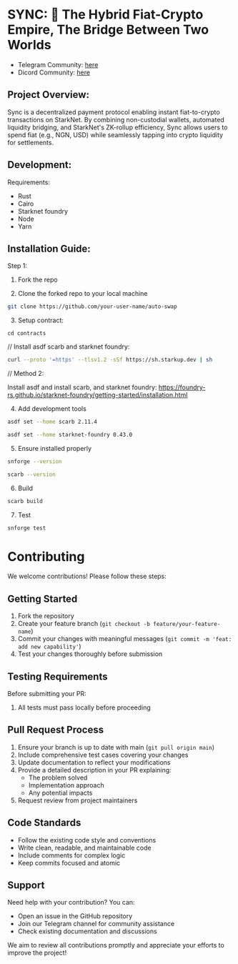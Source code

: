 # SYNC: 🌉 The Hybrid Fiat-Crypto Empire, The Bridge Between Two Worlds


- Telegram Community: [here](https://t.me/+lcd-x7E_9p4zYTM0)
- Dicord Community: [here](https://discord.gg/MpCrQzNE)

## Project Overview:
Sync is a decentralized payment protocol enabling instant fiat-to-crypto transactions on StarkNet. By combining non-custodial wallets, automated liquidity bridging, and StarkNet's ZK-rollup efficiency, Sync allows users to spend fiat (e.g., NGN, USD) while seamlessly tapping into crypto liquidity for settlements.


## Development:

Requirements:

- Rust
- Cairo
- Starknet foundry
- Node
- Yarn

## Installation Guide:

Step 1:

1. Fork the repo

2. Clone the forked repo to your local machine

```bash
git clone https://github.com/your-user-name/auto-swap
```

3. Setup contract:

```
cd contracts
```

// Install asdf scarb and starknet foundry:

```bash
curl --proto '=https' --tlsv1.2 -sSf https://sh.starkup.dev | sh
```

// Method 2:

Install asdf and install scarb, and starknet foundry: https://foundry-rs.github.io/starknet-foundry/getting-started/installation.html

4. Add development tools

```bash
asdf set --home scarb 2.11.4

asdf set --home starknet-foundry 0.43.0

```

5. Ensure installed properly

```bash
snforge --version

scarb --version
```

6. Build

```bash
scarb build
```

7. Test

```bash
snforge test
```

# Contributing

We welcome contributions! Please follow these steps:

## Getting Started

1. Fork the repository
2. Create your feature branch (`git checkout -b feature/your-feature-name`)
3. Commit your changes with meaningful messages (`git commit -m 'feat: add new capability'`)
4. Test your changes thoroughly before submission

## Testing Requirements

Before submitting your PR:

1. All tests must pass locally before proceeding

## Pull Request Process

1. Ensure your branch is up to date with main (`git pull origin main`)
2. Include comprehensive test cases covering your changes
3. Update documentation to reflect your modifications
4. Provide a detailed description in your PR explaining:
   - The problem solved
   - Implementation approach
   - Any potential impacts
5. Request review from project maintainers

## Code Standards

- Follow the existing code style and conventions
- Write clean, readable, and maintainable code
- Include comments for complex logic
- Keep commits focused and atomic

## Support

Need help with your contribution? You can:

- Open an issue in the GitHub repository
- Join our Telegram channel for community assistance
- Check existing documentation and discussions

We aim to review all contributions promptly and appreciate your efforts to improve the project!
